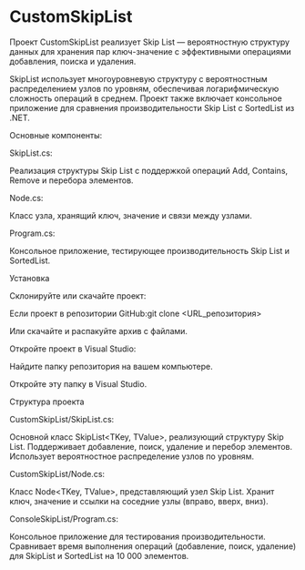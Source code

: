 # CustomSkipList
Проект CustomSkipList реализует Skip List — вероятностную структуру данных для хранения пар ключ-значение с эффективными операциями добавления, поиска и удаления.

 SkipList использует многоуровневую структуру с вероятностным распределением узлов по уровням, обеспечивая логарифмическую сложность операций в среднем. Проект также включает консольное приложение для сравнения производительности Skip List с SortedList из .NET.

Основные компоненты:

SkipList.cs:

 Реализация структуры Skip List с поддержкой операций Add, Contains, Remove и перебора элементов.

Node.cs: 

Класс узла, хранящий ключ, значение и связи между узлами.

Program.cs: 

Консольное приложение, тестирующее производительность Skip List и SortedList.


Установка

Склонируйте или скачайте проект:

Если проект в репозитории GitHub:git clone <URL_репозитория>

Или скачайте и распакуйте архив с файлами.

Откройте проект в Visual Studio:

Найдите папку репозитория на вашем компьютере.

Откройте эту папку в Visual Studio.


Структура проекта

CustomSkipList/SkipList.cs:

Основной класс SkipList<TKey, TValue>, реализующий структуру Skip List.
Поддерживает добавление, поиск, удаление и перебор элементов.
Использует вероятностное распределение узлов по уровням.


CustomSkipList/Node.cs:

Класс Node<TKey, TValue>, представляющий узел Skip List.
Хранит ключ, значение и ссылки на соседние узлы (вправо, вверх, вниз).


ConsoleSkipList/Program.cs:

Консольное приложение для тестирования производительности.
Сравнивает время выполнения операций (добавление, поиск, удаление) для SkipList и SortedList на 10 000 элементов.



